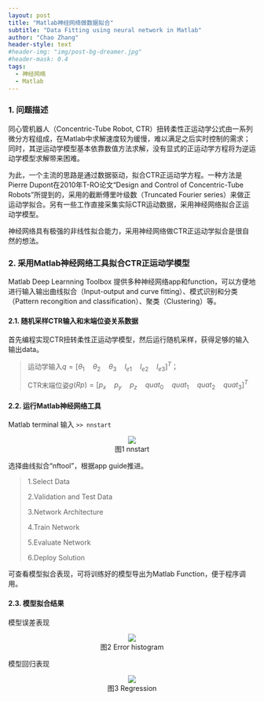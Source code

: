 ```yaml
---
layout: post
title: "Matlab神经网络做数据拟合"
subtitle: "Data Fitting using neural network in Matlab"
author: "Chao Zhang"
header-style: text
#header-img: "img/post-bg-dreamer.jpg"
#header-mask: 0.4
tags:
  - 神经网络
  - Matlab
---
```


### 1. 问题描述
同心管机器人（Concentric-Tube Robot, CTR）扭转柔性正运动学公式由一系列微分方程组成，在Matlab中求解速度较为缓慢，难以满足之后实时控制的需求；同时，其逆运动学模型基本依靠数值方法求解，没有显式的正运动学方程将为逆运动学模型求解带来困难。

为此，一个主流的思路是通过数据驱动，拟合CTR正运动学方程。一种方法是Pierre Dupont在2010年T-RO论文“Design and Control of Concentric-Tube Robots”所提到的，采用的截断傅里叶级数（Truncated Fourier series）来做正运动学拟合。另有一些工作直接采集实际CTR运动数据，采用神经网络拟合正运动学模型。

神经网络具有极强的非线性拟合能力，采用神经网络做CTR正运动学拟合是很自然的想法。


### 2. 采用Matlab神经网络工具拟合CTR正运动学模型
Matlab Deep Learnning Toolbox 提供多种神经网络app和function，可以方便地进行输入输出曲线拟合（Input-output and curve fitting）、模式识别和分类（Pattern recongition and classification）、聚类（Clustering）等。


#### 2.1. 随机采样CTR输入和末端位姿关系数据
首先编程实现CTR扭转柔性正运动学模型，然后运行随机采样，获得足够的输入输出data。

> 运动学输入$q=[\theta_1 \quad \theta_2 \quad \theta_3 \quad l_{e1} \quad l_{e2} \quad l_{e3}]^{T}$；
> 
> CTR末端位姿$g(R p) = [p_x \quad p_y \quad p_z \quad quat_0 \quad quat_1 \quad quat_2 \quad quat_3]^{T}$


#### 2.2. 运行Matlab神经网络工具
Matlab terminal 输入
``` >> nnstart ```

<div align=center>
<img src="/img/Robotics/221025a.PNG" />
</div>
<center>图1 nnstart</center>


选择曲线拟合“nftool”，根据app guide推进。
> 1.Select Data
> 
> 2.Validation and Test Data
> 
> 3.Network Architecture
> 
> 4.Train Network
> 
> 5.Evaluate Network
> 
> 6.Deploy Solution

可查看模型拟合表现，可将训练好的模型导出为Matlab Function，便于程序调用。


#### 2.3. 模型拟合结果
模型误差表现
<div align=center>
<img src="/img/Robotics/221025b.PNG" />
</div>
<center>图2 Error histogram</center>

模型回归表现
<div align=center>
<img src="/img/Robotics/221025c.PNG" />
</div>
<center>图3 Regression</center>


